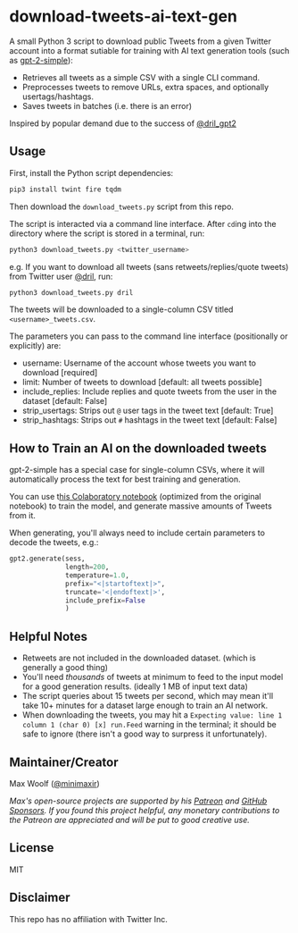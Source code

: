 # download-tweets-ai-text-gen

A small Python 3 script to download public Tweets from a given Twitter account into a format sutiable for training with AI text generation tools (such as [gpt-2-simple](https://github.com/minimaxir/gpt-2-simple)):

* Retrieves all tweets as a simple CSV with a single CLI command.
* Preprocesses tweets to remove URLs, extra spaces, and optionally usertags/hashtags.
* Saves tweets in batches (i.e. there is an error)

Inspired by popular demand due to the success of [@dril_gpt2](https://twitter.com/dril_gpt2)

## Usage

First, install the Python script dependencies:

```sh
pip3 install twint fire tqdm
```

Then download the `download_tweets.py` script from this repo.

The script is interacted via a command line interface. After `cd`ing into the directory where the script is stored in a terminal, run:

```sh
python3 download_tweets.py <twitter_username>
```

e.g. If you want to download all tweets (sans retweets/replies/quote tweets) from Twitter user [@dril](https://twitter.com/dril_gpt2), run:

```sh
python3 download_tweets.py dril
```

The tweets will be downloaded to a single-column CSV titled `<username>_tweets.csv`.

The parameters you can pass to the command line interface (positionally or explicitly) are:

* username: Username of the account whose tweets you want to download [required]
* limit: Number of tweets to download [default: all tweets possible]
* include_replies: Include replies and quote tweets from the user in the dataset [default: False]
* strip_usertags: Strips out `@` user tags in the tweet text [default: True]
* strip_hashtags: Strips out `#` hashtags in the tweet text [default: False]

## How to Train an AI on the downloaded tweets

gpt-2-simple has a special case for single-column CSVs, where it will automatically process the text for best training and generation.

You can use t[his Colaboratory notebook](https://colab.research.google.com/drive/1qxcQ2A1nNjFudAGN_mcMOnvV9sF_PkEb) (optimized from the original notebook) to train the model, and generate massive amounts of Tweets from it.

When generating, you'll always need to include certain parameters to decode the tweets, e.g.:

```python
gpt2.generate(sess,
              length=200,
              temperature=1.0,
              prefix="<|startoftext|>",
              truncate='<|endoftext|>',
              include_prefix=False
              )
```

## Helpful Notes

* Retweets are not included in the downloaded dataset. (which is generally a good thing)
* You'll need *thousands* of tweets at minimum to feed to the input model for a good generation results. (ideally 1 MB of input text data)
* The script queries about 15 tweets per second, which may mean it'll take 10+ minutes for a dataset large enough to train an AI network.
* When downloading the tweets, you may hit a `Expecting value: line 1 column 1 (char 0) [x] run.Feed` warning in the terminal; it should be safe to ignore (there isn't a good way to surpress it unfortunately).

## Maintainer/Creator

Max Woolf ([@minimaxir](https://minimaxir.com))

*Max's open-source projects are supported by his [Patreon](https://www.patreon.com/minimaxir) and [GitHub Sponsors](https://github.com/sponsors/minimaxir). If you found this project helpful, any monetary contributions to the Patreon are appreciated and will be put to good creative use.*

## License

MIT

## Disclaimer

This repo has no affiliation with Twitter Inc.